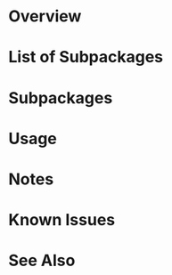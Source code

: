 # Overview


# List of Subpackages


# Subpackages
             

# Usage


# Notes


# Known Issues


# See Also

